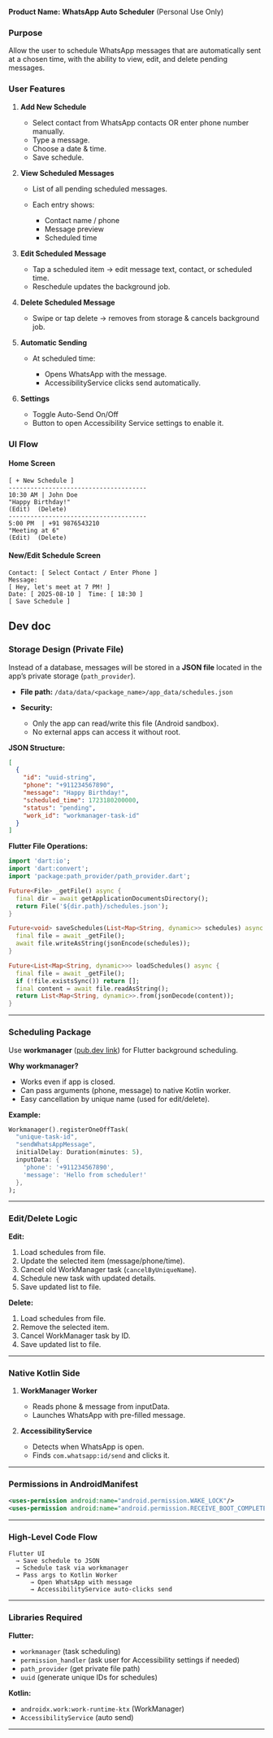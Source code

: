 
**Product Name:**
**WhatsApp Auto Scheduler** (Personal Use Only)

### **Purpose**

Allow the user to schedule WhatsApp messages that are automatically sent at a chosen time, with the ability to view, edit, and delete pending messages.


### **User Features**

1. **Add New Schedule**

   * Select contact from WhatsApp contacts OR enter phone number manually.
   * Type a message.
   * Choose a date & time.
   * Save schedule.

2. **View Scheduled Messages**

   * List of all pending scheduled messages.
   * Each entry shows:

     * Contact name / phone
     * Message preview
     * Scheduled time

3. **Edit Scheduled Message**

   * Tap a scheduled item → edit message text, contact, or scheduled time.
   * Reschedule updates the background job.

4. **Delete Scheduled Message**

   * Swipe or tap delete → removes from storage & cancels background job.

5. **Automatic Sending**

   * At scheduled time:

     * Opens WhatsApp with the message.
     * AccessibilityService clicks send automatically.

6. **Settings**

   * Toggle Auto-Send On/Off
   * Button to open Accessibility Service settings to enable it.


### **UI Flow**

#### **Home Screen**

```
[ + New Schedule ]
--------------------------------------
10:30 AM | John Doe
"Happy Birthday!"
(Edit)  (Delete)
--------------------------------------
5:00 PM  | +91 9876543210
"Meeting at 6"
(Edit)  (Delete)
```

#### **New/Edit Schedule Screen**

```
Contact: [ Select Contact / Enter Phone ]
Message:
[ Hey, let's meet at 7 PM! ]
Date: [ 2025-08-10 ]  Time: [ 18:30 ]
[ Save Schedule ]
```

## Dev doc

### **Storage Design (Private File)**

Instead of a database, messages will be stored in a **JSON file** located in the app’s private storage (`path_provider`).

* **File path:**
  `/data/data/<package_name>/app_data/schedules.json`
* **Security:**

  * Only the app can read/write this file (Android sandbox).
  * No external apps can access it without root.

**JSON Structure:**

```json
[
  {
    "id": "uuid-string",
    "phone": "+911234567890",
    "message": "Happy Birthday!",
    "scheduled_time": 1723180200000,
    "status": "pending",
    "work_id": "workmanager-task-id"
  }
]
```

**Flutter File Operations:**

```dart
import 'dart:io';
import 'dart:convert';
import 'package:path_provider/path_provider.dart';

Future<File> _getFile() async {
  final dir = await getApplicationDocumentsDirectory();
  return File('${dir.path}/schedules.json');
}

Future<void> saveSchedules(List<Map<String, dynamic>> schedules) async {
  final file = await _getFile();
  await file.writeAsString(jsonEncode(schedules));
}

Future<List<Map<String, dynamic>>> loadSchedules() async {
  final file = await _getFile();
  if (!file.existsSync()) return [];
  final content = await file.readAsString();
  return List<Map<String, dynamic>>.from(jsonDecode(content));
}
```

---

### **Scheduling Package**

Use **workmanager** ([pub.dev link](https://pub.dev/packages/workmanager)) for Flutter background scheduling.

**Why workmanager?**

* Works even if app is closed.
* Can pass arguments (phone, message) to native Kotlin worker.
* Easy cancellation by unique name (used for edit/delete).

**Example:**

```dart
Workmanager().registerOneOffTask(
  "unique-task-id",
  "sendWhatsAppMessage",
  initialDelay: Duration(minutes: 5),
  inputData: {
    'phone': '+911234567890',
    'message': 'Hello from scheduler!'
  },
);
```

---

### **Edit/Delete Logic**

**Edit:**

1. Load schedules from file.
2. Update the selected item (message/phone/time).
3. Cancel old WorkManager task (`cancelByUniqueName`).
4. Schedule new task with updated details.
5. Save updated list to file.

**Delete:**

1. Load schedules from file.
2. Remove the selected item.
3. Cancel WorkManager task by ID.
4. Save updated list to file.

---

### **Native Kotlin Side**

1. **WorkManager Worker**

   * Reads phone & message from inputData.
   * Launches WhatsApp with pre-filled message.
2. **AccessibilityService**

   * Detects when WhatsApp is open.
   * Finds `com.whatsapp:id/send` and clicks it.

---

### **Permissions in AndroidManifest**

```xml
<uses-permission android:name="android.permission.WAKE_LOCK"/>
<uses-permission android:name="android.permission.RECEIVE_BOOT_COMPLETED"/>
```

---

### **High-Level Code Flow**

```
Flutter UI
  → Save schedule to JSON
  → Schedule task via workmanager
  → Pass args to Kotlin Worker
      → Open WhatsApp with message
      → AccessibilityService auto-clicks send
```

---

### **Libraries Required**

**Flutter:**

* `workmanager` (task scheduling)
* `permission_handler` (ask user for Accessibility settings if needed)
* `path_provider` (get private file path)
* `uuid` (generate unique IDs for schedules)

**Kotlin:**

* `androidx.work:work-runtime-ktx` (WorkManager)
* `AccessibilityService` (auto send)

---

